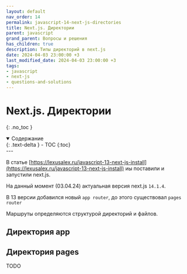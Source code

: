 ```yaml
---
layout: default
nav_order: 14
permalink: javascript-14-next-js-directories
title: Next.js. Директории
parent: javascript
grand_parent: Вопросы и решения
has_children: true
description: Типы директорий в next.js
date: 2024-04-03 23:00:00 +3
last_modified_date: 2024-04-03 23:00:00 +3
tags:
- javascript
- next-js
- questions-and-solutions
---
```


# Next.js. Директории
{: .no_toc }

<details open markdown="block">
  <summary>
    Содержание
  </summary>
  {: .text-delta }
- TOC
{:toc}
</details>
---

В статье [https://lexusalex.ru/javascript-13-next-js-install](https://lexusalex.ru/javascript-13-next-js-install) иы поставили и запустили next.js.

На данный момент (03.04.24) актуальная версия next.js `14.1.4`. 

В 13 версии добавился новый `app router`, до этого существовал `pages router`  

Маршруты определяются структурой директорий и файлов.

## Директория app

## Директория pages

TODO